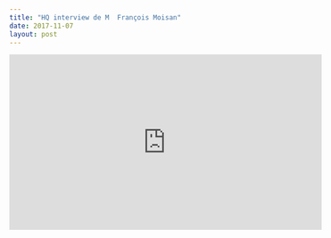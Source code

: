 ```yaml
---
title: "HQ interview de M  François Moisan"
date: 2017-11-07
layout: post
---
```


<iframe width="560" height="315" src="https://www.youtube.com/embed/Iz1im9a--3A" frameborder="0" allowfullscreen></iframe>